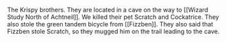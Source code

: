 The Krispy brothers. They are located in a cave on the way to [[Wizard Study North of Achtneil]]. We killed their pet Scratch and Cockatrice. They also stole the green tandem bicycle from [[Fizzben]]. They also said that Fizzben stole Scratch, so they mugged him on the trail leading to the cave.